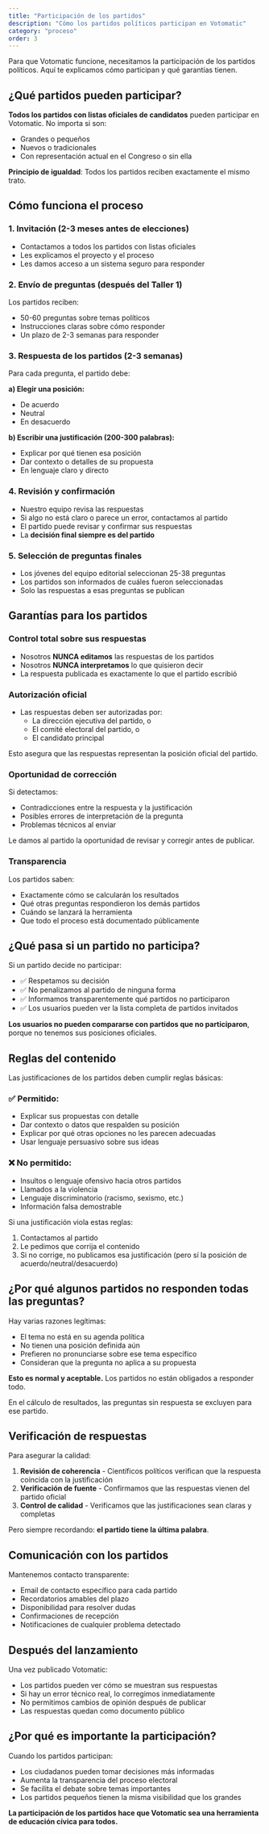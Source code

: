 ```yaml
---
title: "Participación de los partidos"
description: "Cómo los partidos políticos participan en Votomatic"
category: "proceso"
order: 3
---
```


Para que Votomatic funcione, necesitamos la participación de los partidos políticos. Aquí te explicamos cómo participan y qué garantías tienen.

## ¿Qué partidos pueden participar?

**Todos los partidos con listas oficiales de candidatos** pueden participar en Votomatic. No importa si son:

- Grandes o pequeños
- Nuevos o tradicionales
- Con representación actual en el Congreso o sin ella

**Principio de igualdad**: Todos los partidos reciben exactamente el mismo trato.

## Cómo funciona el proceso

### 1. Invitación (2-3 meses antes de elecciones)
- Contactamos a todos los partidos con listas oficiales
- Les explicamos el proyecto y el proceso
- Les damos acceso a un sistema seguro para responder

### 2. Envío de preguntas (después del Taller 1)
Los partidos reciben:
- 50-60 preguntas sobre temas políticos
- Instrucciones claras sobre cómo responder
- Un plazo de 2-3 semanas para responder

### 3. Respuesta de los partidos (2-3 semanas)
Para cada pregunta, el partido debe:

**a) Elegir una posición:**
- De acuerdo
- Neutral
- En desacuerdo

**b) Escribir una justificación (200-300 palabras):**
- Explicar por qué tienen esa posición
- Dar contexto o detalles de su propuesta
- En lenguaje claro y directo

### 4. Revisión y confirmación
- Nuestro equipo revisa las respuestas
- Si algo no está claro o parece un error, contactamos al partido
- El partido puede revisar y confirmar sus respuestas
- La **decisión final siempre es del partido**

### 5. Selección de preguntas finales
- Los jóvenes del equipo editorial seleccionan 25-38 preguntas
- Los partidos son informados de cuáles fueron seleccionadas
- Solo las respuestas a esas preguntas se publican

## Garantías para los partidos

### Control total sobre sus respuestas
- Nosotros **NUNCA editamos** las respuestas de los partidos
- Nosotros **NUNCA interpretamos** lo que quisieron decir
- La respuesta publicada es exactamente lo que el partido escribió

### Autorización oficial
- Las respuestas deben ser autorizadas por:
  - La dirección ejecutiva del partido, o
  - El comité electoral del partido, o
  - El candidato principal

Esto asegura que las respuestas representan la posición oficial del partido.

### Oportunidad de corrección
Si detectamos:
- Contradicciones entre la respuesta y la justificación
- Posibles errores de interpretación de la pregunta
- Problemas técnicos al enviar

Le damos al partido la oportunidad de revisar y corregir antes de publicar.

### Transparencia
Los partidos saben:
- Exactamente cómo se calcularán los resultados
- Qué otras preguntas respondieron los demás partidos
- Cuándo se lanzará la herramienta
- Que todo el proceso está documentado públicamente

## ¿Qué pasa si un partido no participa?

Si un partido decide no participar:

- ✅ Respetamos su decisión
- ✅ No penalizamos al partido de ninguna forma
- ✅ Informamos transparentemente qué partidos no participaron
- ✅ Los usuarios pueden ver la lista completa de partidos invitados

**Los usuarios no pueden compararse con partidos que no participaron**, porque no tenemos sus posiciones oficiales.

## Reglas del contenido

Las justificaciones de los partidos deben cumplir reglas básicas:

### ✅ Permitido:
- Explicar sus propuestas con detalle
- Dar contexto o datos que respalden su posición
- Explicar por qué otras opciones no les parecen adecuadas
- Usar lenguaje persuasivo sobre sus ideas

### ❌ No permitido:
- Insultos o lenguaje ofensivo hacia otros partidos
- Llamados a la violencia
- Lenguaje discriminatorio (racismo, sexismo, etc.)
- Información falsa demostrable

Si una justificación viola estas reglas:
1. Contactamos al partido
2. Le pedimos que corrija el contenido
3. Si no corrige, no publicamos esa justificación (pero sí la posición de acuerdo/neutral/desacuerdo)

## ¿Por qué algunos partidos no responden todas las preguntas?

Hay varias razones legítimas:

- El tema no está en su agenda política
- No tienen una posición definida aún
- Prefieren no pronunciarse sobre ese tema específico
- Consideran que la pregunta no aplica a su propuesta

**Esto es normal y aceptable.** Los partidos no están obligados a responder todo.

En el cálculo de resultados, las preguntas sin respuesta se excluyen para ese partido.

## Verificación de respuestas

Para asegurar la calidad:

1. **Revisión de coherencia** - Científicos políticos verifican que la respuesta coincida con la justificación
2. **Verificación de fuente** - Confirmamos que las respuestas vienen del partido oficial
3. **Control de calidad** - Verificamos que las justificaciones sean claras y completas

Pero siempre recordando: **el partido tiene la última palabra**.

## Comunicación con los partidos

Mantenemos contacto transparente:

- Email de contacto específico para cada partido
- Recordatorios amables del plazo
- Disponibilidad para resolver dudas
- Confirmaciones de recepción
- Notificaciones de cualquier problema detectado

## Después del lanzamiento

Una vez publicado Votomatic:

- Los partidos pueden ver cómo se muestran sus respuestas
- Si hay un error técnico real, lo corregimos inmediatamente
- No permitimos cambios de opinión después de publicar
- Las respuestas quedan como documento público

## ¿Por qué es importante la participación?

Cuando los partidos participan:

- Los ciudadanos pueden tomar decisiones más informadas
- Aumenta la transparencia del proceso electoral
- Se facilita el debate sobre temas importantes
- Los partidos pequeños tienen la misma visibilidad que los grandes

**La participación de los partidos hace que Votomatic sea una herramienta de educación cívica para todos.**
